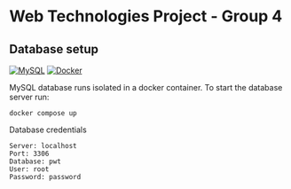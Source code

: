 # Web Technologies Project - Group 4

## Database setup
[![MySQL][MySQL]][MySQL-url] [![Docker][Docker]][Docker-url]

MySQL database runs isolated in a docker container. To start the database server run:

```shell
docker compose up
```

Database credentials
```
Server: localhost
Port: 3306
Database: pwt
User: root
Password: password
```

<!-- MARKDOWN LINKS & IMAGES -->

[MySQL]: https://shields.io/badge/MySQL-lightgrey?logo=mysql&style=plastic&logoColor=white&labelColor=blue

[MySQL-url]: https://hub.docker.com/_/mysql

[Docker]: https://img.shields.io/badge/docker-257bd6?style=plastic&logo=docker&logoColor=white
[Docker-url]: https://www.docker.com